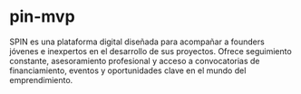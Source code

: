 # pin-mvp
SPIN es una plataforma digital diseñada para acompañar a founders jóvenes e inexpertos en el desarrollo de sus proyectos. Ofrece seguimiento constante, asesoramiento profesional y acceso a convocatorias de financiamiento, eventos y oportunidades clave en el mundo del emprendimiento.
